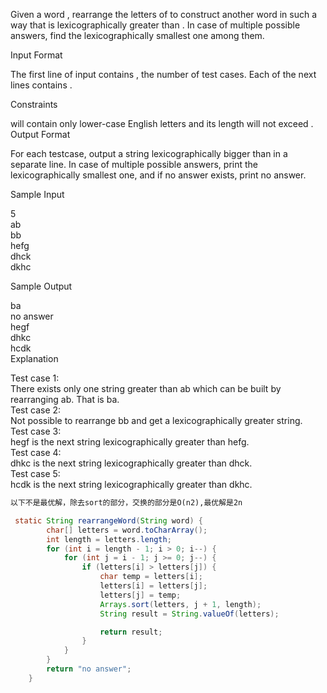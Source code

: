 Given a word , rearrange the letters of  to construct another word  in such a way that  is lexicographically greater than . In case of multiple possible answers, find the lexicographically smallest one among them.

Input Format

The first line of input contains , the number of test cases. Each of the next  lines contains .

Constraints

 will contain only lower-case English letters and its length will not exceed .
Output Format

For each testcase, output a string lexicographically bigger than  in a separate line. In case of multiple possible answers, print the lexicographically smallest one, and if no answer exists, print no answer.

Sample Input

5  
ab  
bb  
hefg  
dhck  
dkhc  

Sample Output  

ba  
no answer  
hegf  
dhkc  
hcdk  
Explanation  

Test case 1:   
There exists only one string greater than ab which can be built by rearranging ab. That is ba.  
Test case 2:   
Not possible to rearrange bb and get a lexicographically greater string.  
Test case 3:   
hegf is the next string lexicographically greater than hefg.  
Test case 4:   
dhkc is the next string lexicographically greater than dhck.  
Test case 5:   
hcdk is the next string lexicographically greater than dkhc.  

```diff
以下不是最优解，除去sort的部分，交换的部分是O(n2),最优解是2n
```

```java
 static String rearrangeWord(String word) {
        char[] letters = word.toCharArray();
        int length = letters.length;
        for (int i = length - 1; i > 0; i--) {
            for (int j = i - 1; j >= 0; j--) {
                if (letters[i] > letters[j]) {
                    char temp = letters[i];
                    letters[i] = letters[j];
                    letters[j] = temp;
                    Arrays.sort(letters, j + 1, length);
                    String result = String.valueOf(letters);

                    return result;
                }
            }
        }
        return "no answer";
    }

```
